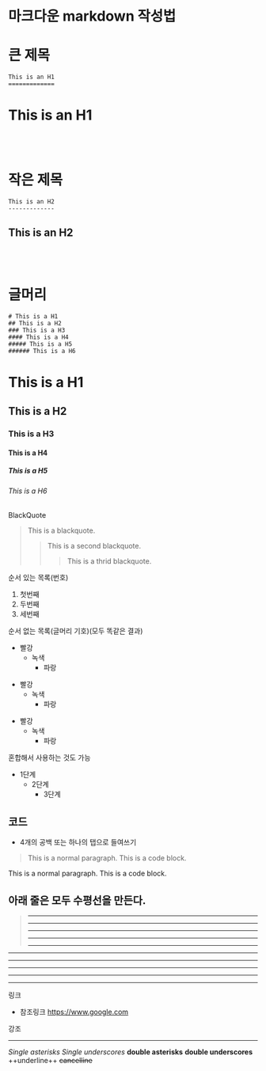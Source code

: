 # 마크다운 markdown 작성법


큰 제목
=======
    This is an H1
    =============

This is an H1
=============
<br/>
<br/>

작은 제목
========
    This is an H2
    -------------

This is an H2
-------------
<br/>
<br/>


글머리
========
    # This is a H1
    ## This is a H2
    ### This is a H3
    #### This is a H4
    ##### This is a H5
    ###### This is a H6



# This is a H1
## This is a H2
### This is a H3
#### This is a H4
##### This is a H5
###### This is a H6


BlackQuote
>This is a blackquote.
>>This is a second blackquote.
>>>This is a thrid blackquote.

순서 있는 목록(번호)
1. 첫번째
2. 두번째
3. 세번째

순서 없는 목록(글머리 기호)(모두 똑같은 결과)
* 빨강
  * 녹색
    * 파랑

+ 빨강
  + 녹색
    + 파랑
- 빨강
  - 녹색
    - 파랑

혼합해서 사용하는 것도 가능
* 1단계
  - 2단계
    + 3단계


코드
----

* 4개의 공백 또는 하나의 탭으로 들여쓰기
> This is a normal paragraph.
>     This is a code block.

This is a normal paragraph.
    This is a code block.


아래 줄은 모두 수평선을 만든다.
----------------------------

> * * *
> ***
> *****
> - - -
> ----------------------------------------

* * *
***
*****
- - -
---------------------------------------


링크
* 참조링크
https://www.google.com


강조
***
*Single asterisks*
_Single underscores_
**double asterisks**
__double underscores__
++underline++
~~cancelline~~
